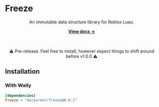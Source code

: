 # Freeze
<div align="center">
An immutable data structure library for Roblox Luau.

[**View docs &rarr;**](https://github.io/benbrimeyer/Freeze)

<br></br>
⚠️ Pre-release. Feel free to install, however expect things to shift around before v1.0.0 ⚠️
</div>


## Installation

### With Wally

```toml
[dependencies]
Freeze = "duckarmor/freeze@0.0.1"
```